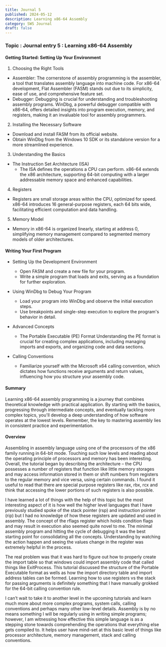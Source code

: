 ```yaml
---
title: Journal 5
published: 2024-05-12
description: Learning x86-64 Assembly 
category: SWS Journal
draft: false
---
```


### Topic : Journal entry 5 : Learning x86-64 Assembly 

#### Getting Started: Setting Up Your Environment
1. Choosing the Right Tools
- Assembler: The cornerstone of assembly programming is the assembler, a tool that translates assembly language into machine code. For x86-64 development, Flat Assembler (FASM) stands out due to its simplicity, ease of use, and comprehensive feature set.
- Debugger: Debugging is crucial for understanding and troubleshooting assembly programs. WinDbg, a powerful debugger compatible with x86-64, offers detailed insights into program execution, memory, and registers, making it an invaluable tool for assembly programmers.

2. Installing the Necessary Software
- Download and install FASM from its official website.
- Obtain WinDbg from the Windows 10 SDK or its standalone version for a more streamlined experience.

3. Understanding the Basics
- The Instruction Set Architecture (ISA)
  - The ISA defines the operations a CPU can perform. x86-64 extends the x86 architecture, supporting 64-bit computing with a larger addressable memory space and enhanced capabilities.

4. Registers
- Registers are small storage areas within the CPU, optimized for speed. x86-64 introduces 16 general-purpose registers, each 64 bits wide, facilitating efficient computation and data handling.

5. Memory Model
- Memory in x86-64 is organized linearly, starting at address 0, simplifying memory management compared to segmented memory models of older architectures.

#### Writing Your First Program
- Setting Up the Development Environment
  - Open FASM and create a new file for your program.
  - Write a simple program that loads and exits, serving as a foundation for further exploration.


- Using WinDbg to Debug Your Program
  - Load your program into WinDbg and observe the initial execution steps.
  - Use breakpoints and single-step execution to explore the program's behavior in detail.

- Advanced Concepts
  - The Portable Executable (PE) Format
    Understanding the PE format is crucial for creating complex applications, including managing imports and exports, and organizing code and data sections.

- Calling Conventions
  - Familiarize yourself with the Microsoft x64 calling convention, which dictates how functions receive arguments and return values, influencing how you structure your assembly code.

#### Summary

Learning x86-64 assembly programming is a journey that combines theoretical knowledge with practical application. By starting with the basics, progressing through intermediate concepts, and eventually tackling more complex topics, you'll develop a deep understanding of how software operates at the lowest levels. Remember, the key to mastering assembly lies in consistent practice and experimentation.


#### Overview 

Assembling in assembly language using one of the processors of the x86 family running in 64-bit mode. Touching such low levels and reading about the operating principle of processors and memory has been interesting. Overall, the tutorial began by describing the architecture – the CPU possesses a number of registers that function like little memory storages and may access information stored in them or shift numbers from registers to the regular memory and vice versa, using certain commands. I found it useful to read that there are special purpose registers like rax, rbx, rcx and think that accessing the lower portions of such registers is also possible.

I have learned a lot of things with the help of this topic but the most interesting aspect of it is how well the higher level languages that I have previously studied spoke of the stack pointer (rsp) and instruction pointer (rip) but I had no knowledge of how these registers are updated and used in assembly. The concept of the rflags register which holds condition flags and may result in execution also seemed quite novel to me.
The minimal assembly program and hitting the cycle of debugging it was the best starting point for consolidating all the concepts. Understanding by watching the action happen and seeing the values change in the register was extremely helpful in the process.

The real problem was that it was hard to figure out how to properly create the import table so that windows could import assembly code that called things like ExitProcess. This tutorial discussed the structure of the Portable Executable format as wells as how the import directory table and import address tables can be formed. Learning how to use registers vs the stack for passing arguments is definitely something that I have manually grokked for the 64-bit calling convention rule.

I can’t wait to take it to another level in the upcoming tutorials and learn much more about more complex programs, system calls, calling conventions and perhaps many other low-level details. Assembly is by no means something I will be regularly using in writing simple programs; however, I am witnessing how effective this simple language is as a stepping stone towards comprehending the operations that everything else gets compiled to. It helps user have mind-set at this basic level of things like processor architecture, memory management, stack and calling conventions.


